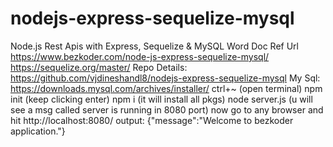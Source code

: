 # nodejs-express-sequelize-mysql
Node.js Rest Apis with Express, Sequelize &amp; MySQL
Word Doc Ref Url
https://www.bezkoder.com/node-js-express-sequelize-mysql/
https://sequelize.org/master/
Repo Details:
https://github.com/vjdineshandl8/nodejs-express-sequelize-mysql
My Sql:
https://downloads.mysql.com/archives/installer/
ctrl+~ (open terminal)
npm init (keep clicking enter)
npm i (it will install all pkgs)
node server.js (u will see a msg called server is running in 8080 port)
now go to any browser and hit http://localhost:8080/
output: {"message":"Welcome to bezkoder application."}
